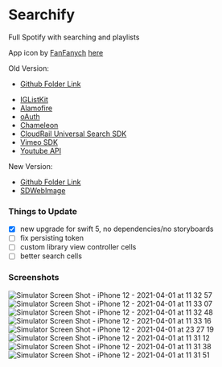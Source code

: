 # Searchify

Full Spotify with searching and playlists

App icon by [FanFanych](https://dribbble.com/FanFanych) [here](https://dribbble.com/shots/2946796-Fast-music-search)

Old Version:
* [Github Folder Link](https://github.com/cmcgheit/Searchify/tree/master/searchify-old)
- [IGListKit](https://github.com/Instagram/IGListKit "IGListKit")
- [Alamofire](https://github.com/Alamofire/Alamofire "Alamofire")
- [oAuth](https://github.com/OAuthSwift/OAuthSwift "OAuthSwift")
- [Chameleon](https://github.com/ViccAlexander/Chameleon "Chameleon")
- [CloudRail Universal Search SDK](https://github.com/CloudRail/cloudrail-si-ios-sdk "CloudRail Developers API")
- [Vimeo SDK](https://developer.vimeo.com/ "Vimeo Developers")
- [Youtube API](https://developer.google.com/ "Youtube Developer")

New Version:
- [Github Folder Link](https://github.com/cmcgheit/Searchify/tree/master/searchify-sf5)
- [SDWebImage](https://github.com/SDWebImage/SDWebImage)

### Things to Update

- [x] new upgrade for swift 5, no dependencies/no storyboards
- [ ] fix persisting token
- [ ] custom library view controller cells
- [ ] better search cells

### Screenshots

![Simulator Screen Shot - iPhone 12 - 2021-04-01 at 11 32 57](https://user-images.githubusercontent.com/24944725/113380214-38cc4300-9341-11eb-97b5-01c0a7b75a38.png)
![Simulator Screen Shot - iPhone 12 - 2021-04-01 at 11 33 07](https://user-images.githubusercontent.com/24944725/113380218-39fd7000-9341-11eb-87a5-405a3274a2f2.png)
![Simulator Screen Shot - iPhone 12 - 2021-04-01 at 11 32 48](https://user-images.githubusercontent.com/24944725/113380212-379b1600-9341-11eb-8bf9-05bf0753242b.png)
![Simulator Screen Shot - iPhone 12 - 2021-04-01 at 11 33 16](https://user-images.githubusercontent.com/24944725/113380220-3b2e9d00-9341-11eb-846b-aa1aff21b9cb.png)
![Simulator Screen Shot - iPhone 12 - 2021-04-01 at 23 27 19](https://user-images.githubusercontent.com/24944725/113380512-0d962380-9342-11eb-8740-8b679c920827.png)
![Simulator Screen Shot - iPhone 12 - 2021-04-01 at 11 31 12](https://user-images.githubusercontent.com/24944725/113380197-323dcb80-9341-11eb-9f61-51d32871ebd7.png)
![Simulator Screen Shot - iPhone 12 - 2021-04-01 at 11 31 38](https://user-images.githubusercontent.com/24944725/113380207-35d15280-9341-11eb-8be8-b48a73ccc1de.png)
![Simulator Screen Shot - iPhone 12 - 2021-04-01 at 11 31 51](https://user-images.githubusercontent.com/24944725/113380209-3669e900-9341-11eb-8a15-0b083bccc051.png)



